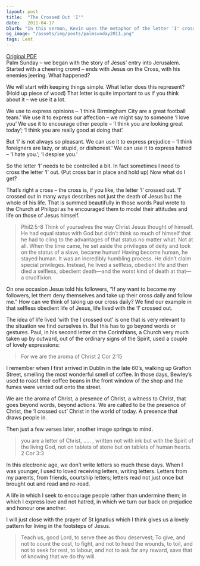 ```yaml
---
layout: post
title:  "The Crossed Out 'I'"
date:   2011-04-17
blurb: "In this sermon, Kevin uses the metaphor of the letter 'I' crossed out to describe the selfless life of Jesus. He encourages the congregation to model their attitudes and lives on Jesus, living selflessly and obediently. He also brings out the importance of being the 'aroma of Christ' and a 'letter of Christ', living lives that draw people to Christ and are written not with ink but with the Spirit of the living God."
og_image: "/assets/img/posts/palmsunday2011.png"
tags: Lent
---
```

[Original PDF](/assets/pdf/palmsunday2011.pdf)    
Palm Sunday – we began with the story of Jesus’ entry into Jerusalem. Started with a cheering crowd – ends with Jesus on the Cross, with his enemies jeering. What happened?

We will start with keeping things simple. What letter does this represent? (Hold up piece of wood) That letter is quite important to us if you think about it – we use it a lot.

We use to express opinions – ‘I think Birmingham City are a great football team.’ We use it to express our affection – we might say to someone ‘I love you’ We use it to encourage other people – ‘I think you are looking great today’; ‘I think you are really good at doing that’.

But ‘I’ is not always so pleasant. We can use it to express prejudice – ‘I think foreigners are lazy, or stupid, or dishonest.’ We can use it to express hatred – ‘I hate you.’; ‘I despise you.’

So the letter ‘I’ needs to be controlled a bit. In fact sometimes I need to cross the letter ‘I’ out. (Put cross bar in place and hold up) Now what do I get?

That’s right a cross – the cross is, if you like, the letter ‘I’ crossed out. ‘I’ crossed out in many ways describes not just the death of Jesus but the whole of his life. That is summed beautifully in those words Paul wrote to the Church at Philippi as he encouraged them to model their attitudes and life on those of Jesus himself.

> Phil2:5-8 Think of yourselves the way Christ Jesus thought of himself. He had equal status with God but didn’t think so much of himself that he had to cling to the advantages of that status no matter what. Not at all. When the time came, he set aside the privileges of deity and took on the status of a slave, became human! Having become human, he stayed human. It was an incredibly humbling process. He didn’t claim special privileges. Instead, he lived a selfless, obedient life and then died a selfless, obedient death—and the worst kind of death at that—a crucifixion.

On one occasion Jesus told his followers, “If any want to become my followers, let them deny themselves and take up their cross daily and follow me.” How can we think of taking up our cross daily? We find our example in that selfless obedient life of Jesus, life lived with the ‘I’ crossed out.

The idea of life lived ‘with the I crossed out’ is one that is very relevant to the situation we find ourselves in. But this has to go beyond words or gestures. Paul, in his second letter ot the Corinthians, a Church very much taken up by outward, out of the ordinary signs of the Spirit, used a couple of lovely expressions:

> For we are the aroma of Christ 2 Cor 2:15

I remember when I first arrived in Dublin in the late 60’s, walking up Grafton Street, smelling the most wonderful smell of coffee. In those days, Bewley’s used to roast their coffee beans in the front window of the shop and the fumes were vented out onto the street.

We are the aroma of Christ, a presence of Christ, a witness to Christ, that goes beyond words, beyond actions. We are called to be the presence of Christ, the ‘I crossed out’ Christ in the world of today. A presence that draws people in.

Then just a few verses later, another image springs to mind.

> you are a letter of Christ, ….. , written not with ink but with the Spirit of the living God, not on tablets of stone but on tablets of human hearts. 2 Cor 3:3

In this electronic age, we don’t write letters so much these days. When I was younger, I used to loved receiving letters, writing letters. Letters from my parents, from friends, courtship letters; letters read not just once but brought out and read and re-read.

A life in which I seek to encourage people rather than undermine them; in which I express love and not hatred, in which we turn our back on prejudice and honour one another.

I will just close with the prayer of St Ignatius which I think gives us a lovely pattern for living in the footsteps of Jesus.

> Teach us, good Lord, to serve thee as thou deservest;
To give, and not to count the cost,
to fight, and not to heed the wounds,
to toil, and not to seek for rest,
to labour, and not to ask for any reward,
save that of knowing that we do thy will.
